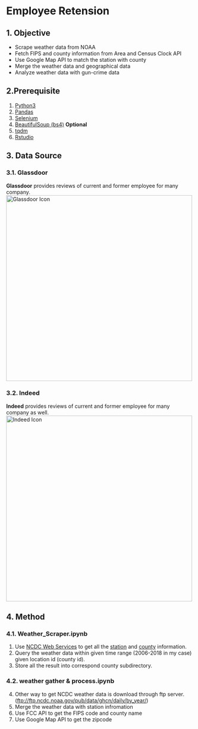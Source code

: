 # Employee Retension


## 1. Objective
* Scrape weather data from NOAA
* Fetch FIPS and county information from Area and Census Clock API
* Use Google Map API to match the station with county
* Merge the weather data and geographical data
* Analyze weather data with gun-crime data

## 2.Prerequisite
1. [Python3](https://www.python.org/downloads/)
2. [Pandas](https://pypi.org/project/pandas/)
3. [Selenium](https://selenium-python.readthedocs.io/)  
4. [BeautifulSoup (bs4)](https://www.crummy.com/software/BeautifulSoup/bs4/doc/)
**Optional**
4. [tqdm](https://github.com/tqdm/tqdm)
5. [Rstudio](https://www.rstudio.com/)


## 3. Data Source

### 3.1. Glassdoor
**Glassdoor** provides reviews of current and former employee for many company.   
<img src="https://hiretulane.tulane.edu/sites/hiretulane.tulane.edu/files/logo-glassdoor-color.087f3470.png" alt="Glassdoor Icon" width="500"/>

### 3.2. Indeed
**Indeed** provides reviews of current and former employee for many company as well.  
<img src="https://www.lifewire.com/thmb/PLDQoVGvvEeic5VObpOg7DvwTEA=/768x0/filters:no_upscale():max_bytes(150000):strip_icc()/indeed-logo-RGB-tagline-598f6af7396e5a00105fd927.jpg" alt="Indeed Icon" width="500"/>


## 4. Method
### 4.1. Weather_Scraper.ipynb
1. Use [NCDC Web Services](https://www.ncdc.noaa.gov/cdo-web/webservices/v2) to get all the [station](https://www.ncdc.noaa.gov/cdo-web/webservices/v2#stations) and [county](https://www.ncdc.noaa.gov/cdo-web/webservices/v2#locations) information.
2. Query the weather data within given time range (2006-2018 in my case) given location id (county id).
3. Store all the result into correspond county subdirectory. 

### 4.2. weather gather & process.ipynb
4. Other way to get NCDC weather data is download through ftp server. (ftp://ftp.ncdc.noaa.gov/pub/data/ghcn/daily/by_year/)
5. Merge the weather data with station infromation
6. Use FCC API to get the FIPS code and county name
7. Use Google Map API to get the zipcode
